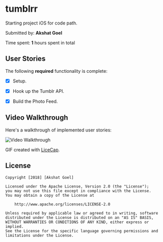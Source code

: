 # tumblrr
Starting project iOS for code path.

Submitted by: **Akshat Goel**

Time spent: **1** hours spent in total

## User Stories

The following **required** functionality is complete:

* [X] Setup.
* [X] Hook up the Tumblr API.
* [X] Build the Photo Feed.


## Video Walkthrough 

Here's a walkthrough of implemented user stories:

<img src='https://i.imgur.com/omuI2IN.gif' title='Video Walkthrough' width='' alt='Video Walkthrough' />

GIF created with [LiceCap](http://www.cockos.com/licecap/).


## License

    Copyright [2018] [Akshat Goel]

    Licensed under the Apache License, Version 2.0 (the "License");
    you may not use this file except in compliance with the License.
    You may obtain a copy of the License at

        http://www.apache.org/licenses/LICENSE-2.0

    Unless required by applicable law or agreed to in writing, software
    distributed under the License is distributed on an "AS IS" BASIS,
    WITHOUT WARRANTIES OR CONDITIONS OF ANY KIND, either express or implied.
    See the License for the specific language governing permissions and
    limitations under the License.
